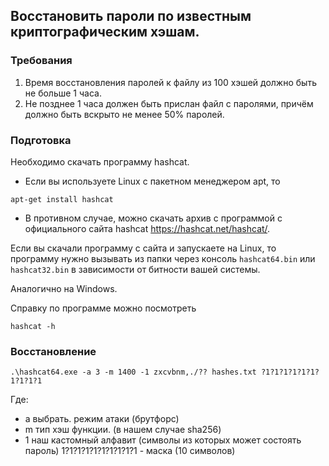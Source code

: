 ## Восстановить пароли по известным криптографическим хэшам.

### Требования
1. Время восстановления паролей к файлу из 100 хэшей должно быть не больше 1 часа.
2. Не позднее 1 часа должен быть прислан файл с паролями, причём должно быть вскрыто не менее 50% паролей.


### Подготовка

Необходимо скачать программу hashcat.
- Если вы используете Linux с пакетном менеджером apt, то 
```
apt-get install hashcat
```
- В противном случае, можно скачать архив с программой с официального сайта hashcat https://hashcat.net/hashcat/.

Если вы скачали программу с сайта и запускаете на Linux, то программу нужно вызывать из папки через консоль `hashcat64.bin` или `hashcat32.bin` в зависимости от битности вашей системы.

Аналогично на Windows.

Справку по программе можно посмотреть 
```
hashcat -h
```

### Восстановление
```
.\hashcat64.exe -a 3 -m 1400 -1 zxcvbnm,./?? hashes.txt ?1?1?1?1?1?1?1?1?1?1 
```

Где:
- a выбрать. режим атаки (брутфорс)
- m тип хэш функции. (в нашем случае sha256)
- 1 наш кастомный алфавит (символы из которых может состоять пароль) 1?1?1?1?1?1?1?1?1?1 -  маска (10 символов)
